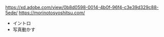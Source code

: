 https://xd.adobe.com/view/0b8d0598-0014-4b0f-96f4-c3e39d329c88-5ede/
https://morinotosyoshitsu.com/

- イントロ
- 写真動かす